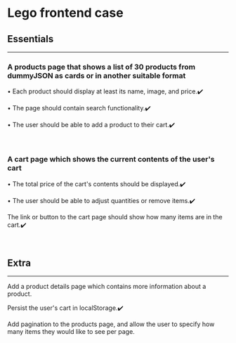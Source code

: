 # Lego frontend case

## **Essentials**

---

### **A products page that shows a list of 30 products from dummyJSON as cards or in another suitable format**

• Each product should display at least its name, image, and price.✔️

• The page should contain search functionality.✔️

• The user should be able to add a product to their cart.✔️

&nbsp;

### **A cart page which shows the current contents of the user's cart**

• The total price of the cart's contents should be displayed.✔️

• The user should be able to adjust quantities or remove items.✔️

The link or button to the cart page should show how many items are in the cart.✔️

&nbsp;

## **Extra**

---

Add a product details page which contains more information about a product.

Persist the user's cart in localStorage.✔️

Add pagination to the products page, and allow the user to specify how many items they would like to see per page.
